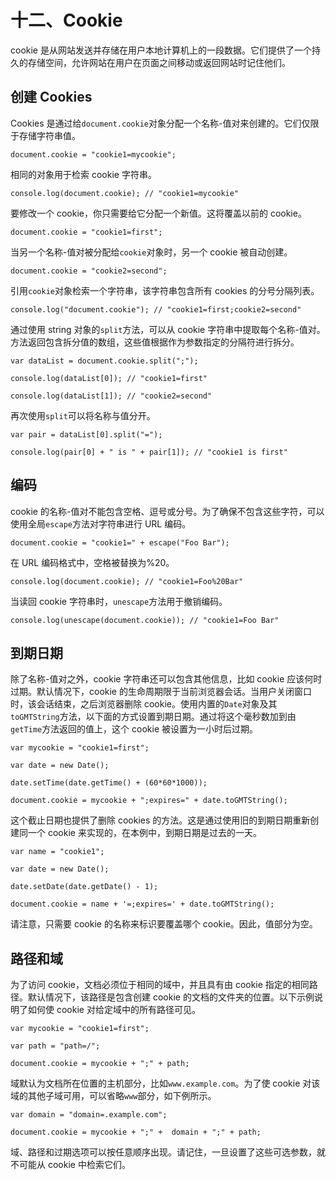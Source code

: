# 十二、Cookie

cookie 是从网站发送并存储在用户本地计算机上的一段数据。它们提供了一个持久的存储空间，允许网站在用户在页面之间移动或返回网站时记住他们。

## 创建 Cookies

Cookies 是通过给`document.cookie`对象分配一个名称-值对来创建的。它们仅限于存储字符串值。

`document.cookie = "cookie1=mycookie";`

相同的对象用于检索 cookie 字符串。

`console.log(document.cookie); // "cookie1=mycookie"`

要修改一个 cookie，你只需要给它分配一个新值。这将覆盖以前的 cookie。

`document.cookie = "cookie1=first";`

当另一个名称-值对被分配给`cookie`对象时，另一个 cookie 被自动创建。

`document.cookie = "cookie2=second";`

引用`cookie`对象检索一个字符串，该字符串包含所有 cookies 的分号分隔列表。

`console.log("document.cookie"); // "cookie1=first;cookie2=second"`

通过使用 string 对象的`split`方法，可以从 cookie 字符串中提取每个名称-值对。方法返回包含拆分值的数组，这些值根据作为参数指定的分隔符进行拆分。

`var dataList = document.cookie.split(";");`

`console.log(dataList[0]); // "cookie1=first"`

`console.log(dataList[1]); // "cookie2=second"`

再次使用`split`可以将名称与值分开。

`var pair = dataList[0].split("=");`

`console.log(pair[0] + " is " + pair[1]); // "cookie1 is first"`

## 编码

cookie 的名称-值对不能包含空格、逗号或分号。为了确保不包含这些字符，可以使用全局`escape`方法对字符串进行 URL 编码。

`document.cookie = "cookie1=" + escape("Foo Bar");`

在 URL 编码格式中，空格被替换为%20。

`console.log(document.cookie); // "cookie1=Foo%20Bar"`

当读回 cookie 字符串时，`unescape`方法用于撤销编码。

`console.log(unescape(document.cookie)); // "cookie1=Foo Bar"`

## 到期日期

除了名称-值对之外，cookie 字符串还可以包含其他信息，比如 cookie 应该何时过期。默认情况下，cookie 的生命周期限于当前浏览器会话。当用户关闭窗口时，该会话结束，之后浏览器删除 cookie。使用内置的`Date`对象及其`toGMTString`方法，以下面的方式设置到期日期。通过将这个毫秒数加到由`getTime`方法返回的值上，这个 cookie 被设置为一小时后过期。

`var mycookie = "cookie1=first";`

`var date = new Date();`

`date.setTime(date.getTime() + (60*60*1000));`

`document.cookie = mycookie + ";expires=" + date.toGMTString();`

这个截止日期也提供了删除 cookies 的方法。这是通过使用旧的到期日期重新创建同一个 cookie 来实现的，在本例中，到期日期是过去的一天。

`var name = "cookie1";`

`var date = new Date();`

`date.setDate(date.getDate() - 1);`

`document.cookie = name + '=;expires=' + date.toGMTString();`

请注意，只需要 cookie 的名称来标识要覆盖哪个 cookie。因此，值部分为空。

## 路径和域

为了访问 cookie，文档必须位于相同的域中，并且具有由 cookie 指定的相同路径。默认情况下，该路径是包含创建 cookie 的文档的文件夹的位置。以下示例说明了如何使 cookie 对给定域中的所有路径可见。

`var mycookie = "cookie1=first";`

`var path = "path=/";`

`document.cookie = mycookie + ";" + path;`

域默认为文档所在位置的主机部分，比如`www.example.com`。为了使 cookie 对该域的其他子域可用，可以省略`www`部分，如下例所示。

`var domain = "domain=.example.com";`

`document.cookie = mycookie + ";" +  domain + ";" + path;`

域、路径和过期选项可以按任意顺序出现。请记住，一旦设置了这些可选参数，就不可能从 cookie 中检索它们。